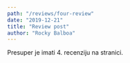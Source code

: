 ```yaml
---
path: "/reviews/four-review"
date: "2019-12-21"
title: "Review post"
author: "Rocky Balboa"
---
```


Presuper je imati 4. recenziju na stranici.
